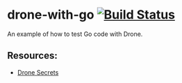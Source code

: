 # drone-with-go [![Build Status](https://cloud.drone.io/api/badges/ruanbekker/drone-with-go/status.svg)](https://cloud.drone.io/ruanbekker/drone-with-go)

An example of how to test Go code with Drone.

## Resources:

- [Drone Secrets](https://github.com/drone/docs/blob/master/content/usage/secrets/secrets.md)
